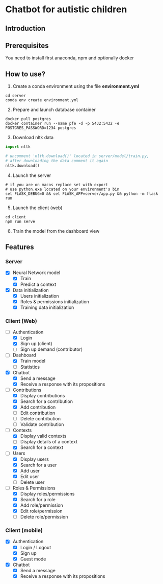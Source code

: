 # Chatbot for autistic children

## Introduction

## Prerequisites

You need to install first anaconda, npm and optionally docker

## How to use?

1. Create a conda environment using the file **environment.yml**

```shell
cd server
conda env create environment.yml
```

2. Prepare and launch database container

```shell
docker pull postgres
docker container run --name pfe -d -p 5432:5432 -e POSTGRES_PASSWORD=1234 postgres
```

3. Download nltk data

```python
import nltk

# uncomment 'nltk.download()' located in server/model/train.py, 
# after downloading the data comment it again
nltk.download()
```

4. Launch the server

```shell
# if you are on macos replace set with export
# use python.exe located on your environment's bin
set FLASK_DEBUG=0 && set FLASK_APP=server/app.py && python -m flask run
```

5. Launch the client (web)

```shell
cd client
npm run serve
```

6. Train the model from the dashboard view

## Features

### Server

- [x] Neural Network model
    - [x] Train
    - [x] Predict a context
- [x] Data initialization
    - [x] Users initialization
    - [x] Roles & permissions initialization
    - [x] Training data initialization

### Client (Web)

- [ ] Authentication
    - [x] Login
    - [x] Sign up (client)
    - [ ] Sign up demand (contributor)
- [ ] Dashboard
    - [x] Train model
    - [ ] Statistics
- [x] Chatbot
    - [x] Send a message
    - [x] Receive a response with its propositions
- [ ] Contributions
    - [x] Display contributions
    - [x] Search for a contribution
    - [x] Add contribution
    - [ ] Edit contribution
    - [ ] Delete contribution
    - [ ] Validate contribution
- [ ] Contexts
    - [x] Display valid contexts
    - [ ] Display details of a context 
    - [x] Search for a context
- [ ] Users
    - [x] Display users
    - [x] Search for a user
    - [x] Add user
    - [x] Edit user
    - [ ] Delete user
- [ ] Roles & Permissions
    - [x] Display roles/permissions
    - [x] Search for a role
    - [x] Add role/permission
    - [x] Edit role/permission
    - [ ] Delete role/permission

### Client (mobile)

- [x] Authentication
    - [x] Login / Logout
    - [x] Sign up
    - [x] Guest mode
- [x] Chatbot
    - [x] Send a message
    - [x] Receive a response with its propositions

